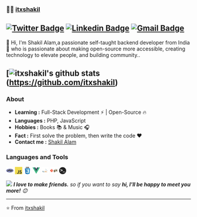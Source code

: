 ###  :man_technologist:  [itxshakil](https://itxshakil.github.io)
[![Twitter Badge](https://img.shields.io/badge/-itxshakil-1ca0f1?style=flat-square&logo=twitter&logoColor=white&link=https://twitter.com/itxshakil)](https://twitter.com/itxshakil)  [![Linkedin Badge](https://img.shields.io/badge/-itxshakil-blue?style=flat-square&logo=Linkedin&logoColor=white&link=https://www.linkedin.com/in/itxshakil//)](https://www.linkedin.com/in/itxshakil/) [![Gmail Badge](https://img.shields.io/badge/-itxshakil@gmail.com-c14438?style=flat-square&logo=Gmail&logoColor=white&link=mailto:itxshakil@gmail.com)](mailto:itxshakil@gmail.com)
---------------------------------------------------------------------------------------------------------------------------------------------------------------------------------

👋 Hi, I'm Shakil Alam,a passionate self-taught backend developer from India 🚀 who is passionate about making open-source more accessible, creating technology to elevate people, and building community.. 

[![itxshakil's github stats](https://imwnk-github-stats.vercel.app/api?username=itxshakil&show_icons=true&title_color=fff&icon_color=79ff97&text_color=9f9f9f&bg_color=151515)(https://github.com/itxshakil)
---------------------------------------------------------------------------------------------------------------------------------------------------------------------------------


### About

-  **Learning :** Full-Stack Development :zap: | Open-Source :fire:    
-  **Languages :** PHP, JavaScript
-  **Hobbies :** Books :books: &  Music :headphones:
-  **Fact :** First solve the problem, then write the code :heart:
-  **Contact me :** [Shakil Alam](mailto:itxshakil@gmail.com)


### Languages and Tools

<code><img height="20" src="https://raw.githubusercontent.com/github/explore/80688e429a7d4ef2fca1e82350fe8e3517d3494d/topics/php/php.png"></code>
<code><img height="20" src="https://raw.githubusercontent.com/github/explore/80688e429a7d4ef2fca1e82350fe8e3517d3494d/topics/javascript/javascript.png"></code>
<code><img height="20" src="https://raw.githubusercontent.com/github/explore/80688e429a7d4ef2fca1e82350fe8e3517d3494d/topics/css/css.png"></code>
<code><img height="20" src="https://raw.githubusercontent.com/github/explore/80688e429a7d4ef2fca1e82350fe8e3517d3494d/topics/vue/vue.png"></code>
<code><img height="20" src="https://raw.githubusercontent.com/github/explore/80688e429a7d4ef2fca1e82350fe8e3517d3494d/topics/mysql/mysql.png"></code>
<code><img height="20" src="https://raw.githubusercontent.com/github/explore/80688e429a7d4ef2fca1e82350fe8e3517d3494d/topics/git/git.png"></code>
<code><img height="20" src="https://raw.githubusercontent.com/github/explore/80688e429a7d4ef2fca1e82350fe8e3517d3494d/topics/terminal/terminal.png"></code>


<img src="https://media.giphy.com/media/LnQjpWaON8nhr21vNW/giphy.gif" width="60"> <em><b>I love to make friends.</b> so if you want to say <b>hi, I'll be happy to meet you more!</b> 😊</em>


---
⭐️ From [itxshakil](https://github.com/itxshakil)
